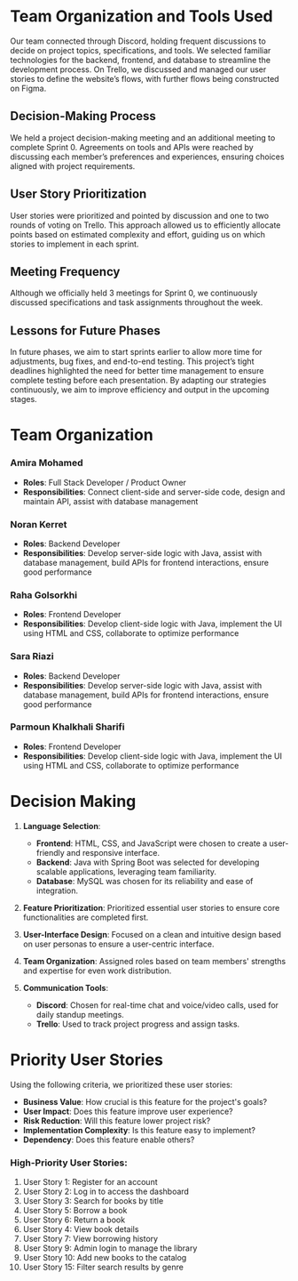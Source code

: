 # Team Organization and Tools Used
Our team connected through Discord, holding frequent discussions to decide on project topics, specifications, and tools. We selected familiar technologies for the backend, frontend, and database to streamline the development process. On Trello, we discussed and managed our user stories to define the website’s flows, with further flows being constructed on Figma.

## Decision-Making Process
We held a project decision-making meeting and an additional meeting to complete Sprint 0. Agreements on tools and APIs were reached by discussing each member’s preferences and experiences, ensuring choices aligned with project requirements.

## User Story Prioritization
User stories were prioritized and pointed by discussion and one to two rounds of voting on Trello. This approach allowed us to efficiently allocate points based on estimated complexity and effort, guiding us on which stories to implement in each sprint.

## Meeting Frequency
Although we officially held 3 meetings for Sprint 0, we continuously discussed specifications and task assignments throughout the week.

## Lessons for Future Phases
In future phases, we aim to start sprints earlier to allow more time for adjustments, bug fixes, and end-to-end testing. This project’s tight deadlines highlighted the need for better time management to ensure complete testing before each presentation. By adapting our strategies continuously, we aim to improve efficiency and output in the upcoming stages.

# Team Organization

### Amira Mohamed
- **Roles**: Full Stack Developer / Product Owner
- **Responsibilities**: Connect client-side and server-side code, design and maintain API, assist with database management

### Noran Kerret
- **Roles**: Backend Developer
- **Responsibilities**: Develop server-side logic with Java, assist with database management, build APIs for frontend interactions, ensure good performance

### Raha Golsorkhi
- **Roles**: Frontend Developer
- **Responsibilities**: Develop client-side logic with Java, implement the UI using HTML and CSS, collaborate to optimize performance

### Sara Riazi
- **Roles**: Backend Developer
- **Responsibilities**: Develop server-side logic with Java, assist with database management, build APIs for frontend interactions, ensure good performance

### Parmoun Khalkhali Sharifi
- **Roles**: Frontend Developer
- **Responsibilities**: Develop client-side logic with Java, implement the UI using HTML and CSS, collaborate to optimize performance

# Decision Making

1. **Language Selection**:
   - **Frontend**: HTML, CSS, and JavaScript were chosen to create a user-friendly and responsive interface.
   - **Backend**: Java with Spring Boot was selected for developing scalable applications, leveraging team familiarity.
   - **Database**: MySQL was chosen for its reliability and ease of integration.

2. **Feature Prioritization**: Prioritized essential user stories to ensure core functionalities are completed first.

3. **User-Interface Design**: Focused on a clean and intuitive design based on user personas to ensure a user-centric interface.

4. **Team Organization**: Assigned roles based on team members' strengths and expertise for even work distribution.

5. **Communication Tools**:
   - **Discord**: Chosen for real-time chat and voice/video calls, used for daily standup meetings.
   - **Trello**: Used to track project progress and assign tasks.

# Priority User Stories

Using the following criteria, we prioritized these user stories:

- **Business Value**: How crucial is this feature for the project's goals?
- **User Impact**: Does this feature improve user experience?
- **Risk Reduction**: Will this feature lower project risk?
- **Implementation Complexity**: Is this feature easy to implement?
- **Dependency**: Does this feature enable others?

### High-Priority User Stories:

1. User Story 1: Register for an account
2. User Story 2: Log in to access the dashboard
3. User Story 3: Search for books by title
4. User Story 5: Borrow a book
5. User Story 6: Return a book
6. User Story 4: View book details
7. User Story 7: View borrowing history
8. User Story 9: Admin login to manage the library
9. User Story 10: Add new books to the catalog
10. User Story 15: Filter search results by genre
